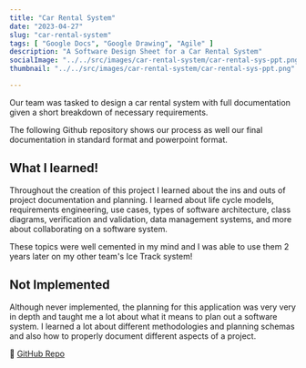 ```yaml
---
title: "Car Rental System"
date: "2023-04-27"
slug: "car-rental-system"
tags: [ "Google Docs", "Google Drawing", "Agile" ]
description: "A Software Design Sheet for a Car Rental System"
socialImage: "../../src/images/car-rental-system/car-rental-sys-ppt.png"
thumbnail: "../../src/images/car-rental-system/car-rental-sys-ppt.png"

---
```


Our team was tasked to design a car rental system with full documentation given a short breakdown of necessary requirements.

The following Github repository shows our process as well our final documentation in standard format and powerpoint format.


## What I learned!

Throughout the creation of this project I learned about the ins and outs of project documentation and planning. I learned about life cycle models, requirements engineering, use cases, types of software architecture, class diagrams, verification and validation, data management systems, and more about collaborating on a software system. 

These topics were well cemented in my mind and I was able to use them 2 years later on my other team's Ice Track system! 

## Not Implemented

Although never implemented, the planning for this application was very very in depth and taught me a lot about what it means to plan out a software system. I learned a lot about different methodologies and planning schemas and also how to properly document different aspects of a project. 

🔗 <a href="https://github.com/uhohgio/CS250-Sp23-Group19" target="_blank">GitHub Repo</a>
